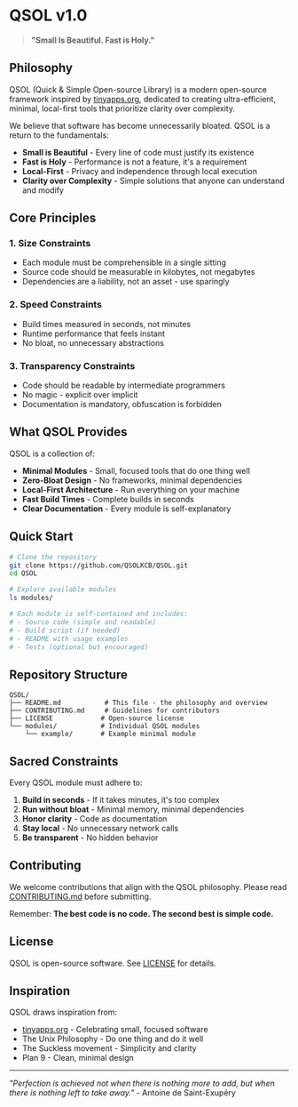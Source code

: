 # QSOL v1.0

> **"Small Is Beautiful. Fast is Holy."**

## Philosophy

QSOL (Quick & Simple Open-source Library) is a modern open-source framework inspired by [tinyapps.org](https://tinyapps.org), dedicated to creating ultra-efficient, minimal, local-first tools that prioritize clarity over complexity.

We believe that software has become unnecessarily bloated. QSOL is a return to the fundamentals:
- **Small is Beautiful** - Every line of code must justify its existence
- **Fast is Holy** - Performance is not a feature, it's a requirement
- **Local-First** - Privacy and independence through local execution
- **Clarity over Complexity** - Simple solutions that anyone can understand and modify

## Core Principles

### 1. **Size Constraints**
- Each module must be comprehensible in a single sitting
- Source code should be measurable in kilobytes, not megabytes
- Dependencies are a liability, not an asset - use sparingly

### 2. **Speed Constraints**
- Build times measured in seconds, not minutes
- Runtime performance that feels instant
- No bloat, no unnecessary abstractions

### 3. **Transparency Constraints**
- Code should be readable by intermediate programmers
- No magic - explicit over implicit
- Documentation is mandatory, obfuscation is forbidden

## What QSOL Provides

QSOL is a collection of:
- **Minimal Modules** - Small, focused tools that do one thing well
- **Zero-Bloat Design** - No frameworks, minimal dependencies
- **Local-First Architecture** - Run everything on your machine
- **Fast Build Times** - Complete builds in seconds
- **Clear Documentation** - Every module is self-explanatory

## Quick Start

```bash
# Clone the repository
git clone https://github.com/QSOLKCB/QSOL.git
cd QSOL

# Explore available modules
ls modules/

# Each module is self-contained and includes:
# - Source code (simple and readable)
# - Build script (if needed)
# - README with usage examples
# - Tests (optional but encouraged)
```

## Repository Structure

```
QSOL/
├── README.md           # This file - the philosophy and overview
├── CONTRIBUTING.md     # Guidelines for contributors
├── LICENSE            # Open-source license
└── modules/           # Individual QSOL modules
    └── example/       # Example minimal module
```

## Sacred Constraints

Every QSOL module must adhere to:

1. **Build in seconds** - If it takes minutes, it's too complex
2. **Run without bloat** - Minimal memory, minimal dependencies
3. **Honor clarity** - Code as documentation
4. **Stay local** - No unnecessary network calls
5. **Be transparent** - No hidden behavior

## Contributing

We welcome contributions that align with the QSOL philosophy. Please read [CONTRIBUTING.md](CONTRIBUTING.md) before submitting.

Remember: **The best code is no code. The second best is simple code.**

## License

QSOL is open-source software. See [LICENSE](LICENSE) for details.

## Inspiration

QSOL draws inspiration from:
- [tinyapps.org](https://tinyapps.org) - Celebrating small, focused software
- The Unix Philosophy - Do one thing and do it well
- The Suckless movement - Simplicity and clarity
- Plan 9 - Clean, minimal design

---

*"Perfection is achieved not when there is nothing more to add, but when there is nothing left to take away."* - Antoine de Saint-Exupéry
